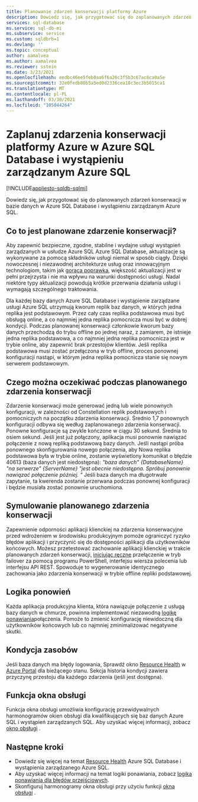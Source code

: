 ```yaml
---
title: Planowanie zdarzeń konserwacji platformy Azure
description: Dowiedz się, jak przygotować się do zaplanowanych zdarzeń konserwacji w Azure SQL Database i wystąpieniu zarządzanym usługi Azure SQL.
services: sql-database
ms.service: sql-db-mi
ms.subservice: service
ms.custom: sqldbrb=1
ms.devlang: ''
ms.topic: conceptual
author: aamalvea
ms.author: aamalvea
ms.reviewer: sstein
ms.date: 3/23/2021
ms.openlocfilehash: eedbc46ee5feb0aa6f6a26c3f5b3c67ac8ca0a5e
ms.sourcegitcommit: 32e0fedb80b5a5ed0d2336cea18c3ec3b5015ca1
ms.translationtype: MT
ms.contentlocale: pl-PL
ms.lasthandoff: 03/30/2021
ms.locfileid: "105044264"
---
```

# <a name="plan-for-azure-maintenance-events-in-azure-sql-database-and-azure-sql-managed-instance"></a>Zaplanuj zdarzenia konserwacji platformy Azure w Azure SQL Database i wystąpieniu zarządzanym Azure SQL
[!INCLUDE[appliesto-sqldb-sqlmi](../includes/appliesto-sqldb-sqlmi.md)]

Dowiedz się, jak przygotować się do planowanych zdarzeń konserwacji w bazie danych w Azure SQL Database i wystąpieniu zarządzanym Azure SQL.

## <a name="what-is-a-planned-maintenance-event"></a>Co to jest planowane zdarzenie konserwacji?

Aby zapewnić bezpieczne, zgodne, stabilne i wydajne usługi wystąpień zarządzanych w usłudze Azure SQL Azure SQL Database, aktualizacje są wykonywane za pomocą składników usługi niemal w sposób ciągły. Dzięki nowoczesnej i niezawodnej architekturze usług oraz innowacyjnym technologiom, takim jak [gorąca poprawka](https://aka.ms/azuresqlhotpatching), większość aktualizacji jest w pełni przejrzysta i nie ma wpływu na warunki dostępności usługi. Nadal niektóre typy aktualizacji powodują krótkie przerwania działania usługi i wymagają szczególnego traktowania. 

Dla każdej bazy danych Azure SQL Database i wystąpienie zarządzane usługi Azure SQL utrzymują kworum replik baz danych, w których jedna replika jest podstawowym. Przez cały czas replika podstawowa musi być obsługą online, a co najmniej jedna replika pomocnicza musi być w dobrej kondycji. Podczas planowanej konserwacji członkowie kworum bazy danych przechodzą do trybu offline po jednej naraz, z zamiarem, że istnieje jedna replika podstawowa, a co najmniej jedna replika pomocnicza jest w trybie online, aby zapewnić brak przestojów klientów. Jeśli replika podstawowa musi zostać przełączona w tryb offline, proces ponownej konfiguracji nastąpi, w którym jedna replika pomocnicza stanie się nowym serwerem podstawowym.  

## <a name="what-to-expect-during-a-planned-maintenance-event"></a>Czego można oczekiwać podczas planowanego zdarzenia konserwacji

Zdarzenie konserwacji może generować jedną lub wiele ponownych konfiguracji, w zależności od Constellation replik podstawowych i pomocniczych na początku zdarzenia konserwacji. Średnio 1,7 ponownych konfiguracji odbywa się według zaplanowanego zdarzenia konserwacji. Ponowne konfiguracje są zwykle kończone w ciągu 30 sekund. Średnia to osiem sekund. Jeśli jest już połączony, aplikacja musi ponownie nawiązać połączenie z nową repliką podstawową bazy danych. Jeśli nastąpi próba ponownego skonfigurowania nowego połączenia, aby Nowa replika podstawowa była w trybie online, zostanie wyświetlony komunikat o błędzie 40613 (baza danych jest niedostępna): *"baza danych" {DatabaseName} "na serwerze" {ServerName} "jest obecnie niedostępna. Spróbuj ponownie nawiązać połączenie później. "* Jeśli baza danych ma długotrwałe zapytanie, ta kwerenda zostanie przerwana podczas ponownej konfiguracji i będzie musiała zostać ponownie uruchomiona.

## <a name="how-to-simulate-a-planned-maintenance-event"></a>Symulowanie planowanego zdarzenia konserwacji

Zapewnienie odporności aplikacji klienckiej na zdarzenia konserwacyjne przed wdrożeniem w środowisku produkcyjnym pomoże ograniczyć ryzyko błędów aplikacji i przyczynić się do dostępności aplikacji dla użytkowników końcowych. Możesz przetestować zachowanie aplikacji klienckiej w trakcie planowanych zdarzeń konserwacji, [inicjując ręczne](https://aka.ms/mifailover-techblog) przełączenie w tryb failover za pomocą programu PowerShell, interfejsu wiersza polecenia lub interfejsu API REST. Spowoduje to wygenerowanie identycznego zachowania jako zdarzenia konserwacji w trybie offline repliki podstawowej.

## <a name="retry-logic"></a>Logika ponowień

Każda aplikacja produkcyjna klienta, która nawiązuje połączenie z usługą bazy danych w chmurze, powinna implementować niezawodną [logikę ponawiania](troubleshoot-common-connectivity-issues.md#retry-logic-for-transient-errors)połączenia. Pomoże to zmienić konfigurację niewidoczną dla użytkowników końcowych lub co najmniej zminimalizować negatywne skutki.

## <a name="resource-health"></a>Kondycja zasobów

Jeśli baza danych ma błędy logowania, Sprawdź okno [Resource Health](../../service-health/resource-health-overview.md#get-started) w [Azure Portal](https://portal.azure.com) dla bieżącego stanu. Sekcja historia kondycji zawiera przyczynę przestoju dla każdego zdarzenia (jeśli jest dostępna).

## <a name="maintenance-window-feature"></a>Funkcja okna obsługi

Funkcja okna obsługi umożliwia konfigurację przewidywalnych harmonogramów okien obsługi dla kwalifikujących się baz danych Azure SQL i wystąpień zarządzanych SQL. Aby uzyskać więcej informacji, zobacz [okno obsługi](maintenance-window.md) .

## <a name="next-steps"></a>Następne kroki

- Dowiedz się więcej na temat [Resource Health](resource-health-to-troubleshoot-connectivity.md) Azure SQL Database i wystąpienia zarządzanego Azure SQL.
- Aby uzyskać więcej informacji na temat logiki ponawiania, zobacz [logika ponawiania dla błędów przejściowych](troubleshoot-common-connectivity-issues.md#retry-logic-for-transient-errors).
- Skonfiguruj harmonogramy okna obsługi przy użyciu funkcji [okna obsługi](maintenance-window.md) .
